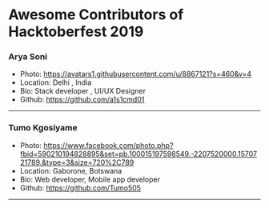 # Awesome Contributors of Hacktoberfest 2019

### Arya Soni
- Photo: https://avatars1.githubusercontent.com/u/8867121?s=460&v=4
- Location: Delhi , India
- Bio: Stack developer , UI/UX Designer 
- Github: https://github.com/a1s1cmd01
***

### Tumo Kgosiyame
- Photo: https://www.facebook.com/photo.php?fbid=590210194828895&set=pb.100015197598549.-2207520000.1570721789.&type=3&size=720%2C789
- Location: Gaborone, Botswana
- Bio: Web developer, Mobile app developer
- Github: https://github.com/Tumo505
***
